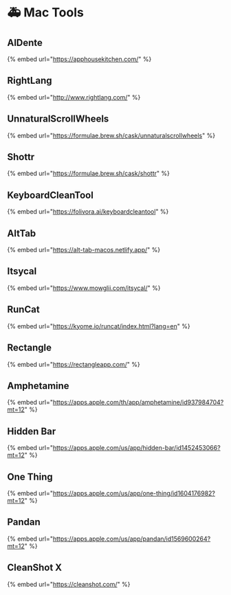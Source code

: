 # 🚑 Mac Tools

## AlDente

{% embed url="https://apphousekitchen.com/" %}

## RightLang

{% embed url="http://www.rightlang.com/" %}

## UnnaturalScrollWheels

{% embed url="https://formulae.brew.sh/cask/unnaturalscrollwheels" %}

## Shottr

{% embed url="https://formulae.brew.sh/cask/shottr" %}

## KeyboardCleanTool

{% embed url="https://folivora.ai/keyboardcleantool" %}

## AltTab

{% embed url="https://alt-tab-macos.netlify.app/" %}

## Itsycal

{% embed url="https://www.mowglii.com/itsycal/" %}

## RunCat

{% embed url="https://kyome.io/runcat/index.html?lang=en" %}

## Rectangle

{% embed url="https://rectangleapp.com/" %}

## Amphetamine

{% embed url="https://apps.apple.com/th/app/amphetamine/id937984704?mt=12" %}

## Hidden Bar

{% embed url="https://apps.apple.com/us/app/hidden-bar/id1452453066?mt=12" %}

## One Thing

{% embed url="https://apps.apple.com/us/app/one-thing/id1604176982?mt=12" %}

## Pandan

{% embed url="https://apps.apple.com/us/app/pandan/id1569600264?mt=12" %}

## CleanShot X

{% embed url="https://cleanshot.com/" %}
